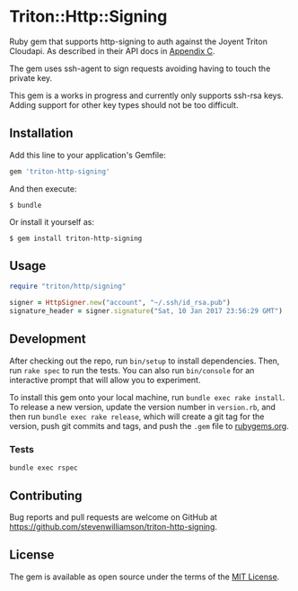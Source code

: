 # Triton::Http::Signing

Ruby gem that supports http-signing to auth against the Joyent Triton Cloudapi. As described in their API docs in [Appendix C](https://apidocs.joyent.com/cloudapi/#appendix-c-http-signature-authentication).

The gem uses ssh-agent to sign requests avoiding having to touch the private key.

This gem is a works in progress and currently only supports ssh-rsa keys. Adding support for other key types should not be too difficult.

## Installation

Add this line to your application's Gemfile:

```ruby
gem 'triton-http-signing'
```

And then execute:

    $ bundle

Or install it yourself as:

    $ gem install triton-http-signing

## Usage


```ruby
require "triton/http/signing"

signer = HttpSigner.new("account", "~/.ssh/id_rsa.pub")
signature_header = signer.signature("Sat, 10 Jan 2017 23:56:29 GMT")
```

## Development

After checking out the repo, run `bin/setup` to install dependencies. Then, run `rake spec` to run the tests. You can also run `bin/console` for an interactive prompt that will allow you to experiment.

To install this gem onto your local machine, run `bundle exec rake install`. To release a new version, update the version number in `version.rb`, and then run `bundle exec rake release`, which will create a git tag for the version, push git commits and tags, and push the `.gem` file to [rubygems.org](https://rubygems.org).

### Tests

```
bundle exec rspec
```

## Contributing

Bug reports and pull requests are welcome on GitHub at https://github.com/stevenwilliamson/triton-http-signing.


## License

The gem is available as open source under the terms of the [MIT License](http://opensource.org/licenses/MIT).

